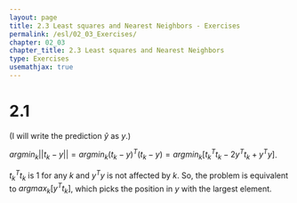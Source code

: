 ```yaml
---
layout: page
title: 2.3 Least squares and Nearest Neighbors - Exercises
permalink: /esl/02_03_Exercises/
chapter: 02_03
chapter_title: 2.3 Least squares and Nearest Neighbors
type: Exercises
usemathjax: true
---
```


# 2.1

(I will write the prediction $\hat{y}$ as $y$.)

$argmin_k \lvert\lvert t_k - y \lvert\lvert = argmin_k (t_k - y)^T (t_k - y) = argmin_k [{t_k}^T t_k - 2 y^T t_k + y^Ty]$.

${t_k}^T{t_k}$ is 1 for any $k$ and $y^Ty$ is not affected by $k$. So, the problem is equivalent to $argmax_k [y^T t_k]$, which picks the position in $y$ with the largest element.